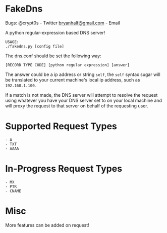 FakeDns
=======

Bugs:
@crypt0s - Twitter
bryanhalf@gmail.com - Email


A python regular-expression based DNS server!

    USAGE:
    ./fakedns.py [config file]

The dns.conf should be set the following way:

    [RECORD TYPE CODE] [python regular expression] [answer]

The answer could be a ip address or string `self`,
the `self` syntax sugar will be translated to your current machine's local ip address, such as `192.168.1.100`.

If a match is not made, the DNS server will attempt to resolve the request using whatever you have your DNS server set to on your local machine and will proxy the request to that server on behalf of the requesting user.

Supported Request Types
=======================
    - A
    - TXT
    - AAAA

In-Progress Request Types
=========================
    - MX
    - PTR
    - CNAME

Misc
====
More features can be added on request!

